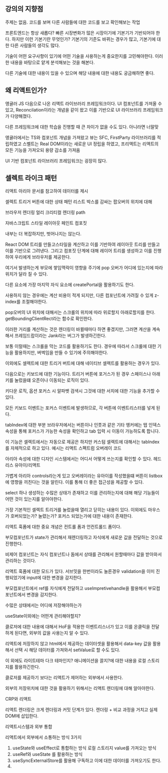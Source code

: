 ## 강의의 지향점
주제는 없음. 코드를 보며 다른 사람들에 대한 코드를 보고 확인해보는 작업


프론트엔드는 항상 새롭다?
빠른 시장변화가 많은 시장이기에 기본기가 기반되어야 한다.
하지만 이런 기본기란 무엇인가? 기본기의 기준도 바뀌는 경우가 많고, 기본기에 대한 다른 사람들의 생각도 많다.

기술이 어떤 요구사항이 있기에 어떤 기술을 사용하는게 중요한지를 고민해야한다.
이러한 내용을 바탕으로 얕게 분석해보는 것을 해본다.

다른 기술에 대한 내용이 있을 수 있으며 해당 내용에 대한 내용도 궁금해하면 좋다.

## 왜 리액트인가?
앵귤러 JS 다음으로 나온 리액트 라이브러리 프레임워크이다.
UI 컴포넌트를 가져올 수 있고, Reconcilation이라는 개념을 같이 왔고
이를 기반으로 UI 라이브러리 프레임워크가 다양해졌다.

다른 프레임워크에 대한 학습을 진행할 때 큰 차이가 없을 수도 있다. 아니라면 너말맞

앵귤러에서는 TS와 컴포넌트 개념을 가져왔고
뷰는 SFC, FirstParty 라이브러리를 적립하였고
스벨트는 Real DOM이라는 새로운 UI 정립을 하였고,
프리액트는 리액트의 모든 기능을 가져오되 용량 감소를 가져옴

UI 기반 컴포넌트 라이브러리 프레임워크는 굉장히 많다.


## 셀렉트 라이크 패턴
리액트 아리아 문서를 참고하여 데이터를 제시

셀렉트 트리거 버튼에 대한 상태 패턴
리스트 박스를 감싸는 팝오버의 위치에 대해 

브라우저 렌더링 얼리
크리티컬 렌더링 path

자바스크립트 스타일 레이아웃 페인트 컴포짓

내부는 더 복잡하지만, 벗어나지는 않는다.

React DOM 트리를 만들고스타일을 계산하고 이를 기반하여 레이아웃 트리를 만들고 이를 기반으로 그려낸다.
그리고 컴포짓 단계에 대해 레이어 트리를 생성하고 이를 진행하여 우리에게 브라우저를 제공한다.

여기서 발생하는게 부모에 쌓임맥락이 영향을 주기에 pop 오버가 어디에 있는지에 따라 위치가 달라 질 수 있다.

다른 요소에 가장 마지막 자식 요소에 createPortal을 활용하기도 한다.

사용하지 않는 경우에는 계산 비용이 적게 되지만, 다른 컴포넌트에 가려질 수 있게 z-index를 조절해야한다.

pop오버의 UI 위치에 대해서는 스크롤의 위치에 따라 위로할지 아래로할지를 한다. getBoundingClientRect라는 함수로 확인한다.

이러한 거리를 계산하는 것은 렌더링이 바뀔때마다 하면 좋겠지만, 그러면 계산을 계속해서 프레임드랍이라는 Jank라는 버그가 발생하긴한다.

보통 이럴때는 스크롤을 막는 코드를 활용하기도 한다.
경우에 따라서 스크롤에 대한 기능을 활용하지만, 버벅임을 만들 수 있기에 주의해야한다.

이외에도 셀렉트에 대한 트리거 버트에 대해 네이티브 셀렉트를 활용하는 경우가 있다.

다음으로는 키보드에 대한 기능이다.
트리거 버튼에 포거스가 된 경우
스페이스나 아래키를 눌렀을떄 오픈이나 이동되는 로직이 있다.

키다운 로직, 옵션 포커스 시 알파벳 검색시 그것에 대한 서치에 대한 기능을 추가할 수 있다.

모든 키보드 이벤트는 포커스 이벤트에 발생하므로, 각 버튼에 이벤트리스터를 넣게 된다.

tabIndex에 대한 부분
브라우저에서는 버튼이나 인풋과 같은 기타 엥커에는 탭 인덱스 속성을 통해 포커스가 가능한 속성을 확인하고 tab 입력 시 이동이 가능하도록 합니다.

이 기능은 셀렉트에서는 자동으로 제공은 하지만 커스텀 셀렉트에 대해서는 tabIndex를 자체적으로 하고 있다.
예시는 리액트 스펙트럼 오버레이 코드

아리아 속성에 대한 디자인 시스템에서는 어디서 어떻게 쓰는지를 확인할 수 있다.
헤드리스 유아이/리액트

가볍게 아리아 controls라는게 있고 오버레이라는 유아이를 작성했을떄 버튼이 listbox에 영향을 끼친다는 것을 알린다. 이를 통해 더 좋은 접근성을 제공할 수 있다.

select 하나 생성하는 수많은 상태가 존재하고 이를 관리하는지에 대해 해당 기능들이 어떤 것이 있는지를 알아야한다.

가장 기본적인 셀렉트 트리거를 눌렀을때 열리고 닫히는 내용이 있다.
이외에도 마우스가 호버되었는가? 눌렸는가? 포커스 되었는가에 대한 내용이 존재한다.

리액트 훅폼에 대한 중요 개념은 컨트롤 폼과 언컨트롤드 폼이다.

부모컴포넌트가 state가 관리해서 재렌더링하고 자식에게 새로운 값을 전달하는 것으로 진행한다.

비제어 컴포넌트는 자식 컴포넌트나 돔에서 상태를 관리해서 원할때마다 값을 받아와서 관리하는 것이다.

리액트 훅폼에 대한 모드가 있다.
서브밋을 한번이라도 눌른경우 validation을 이미 진행되었기에 input에 대한 변경을 감지한다.


부모컴포넌트에서 ref를 자식에게 전달하고 useImpretivehandle을 활용해서 부모컴포넌트에서 변경을 감지한다.


수많은 상태에서는 어디에 저장해야하는가

useState이외에는 어떤게 관리해야할지?

클로저에 대한 내용에 대해서
HoF을 적용한 이벤트리스너가 있고 이를 온클릭을 전달하게 된다면, 외부의 값을 사용는지 알 수 있다.

리액트에 저장하지 않고 html에서 제공하는 데이터셋을 활용해서 data-key 값을 활용해서 선택 시 해당 데이터를 가져와서 setValue로 할 수도 있다.

이 외에도 라이트테마 다크 테마인지? 애니메이션을 끌지?에 대한 내용을 로컬 스토리지를 활용하긴한다.

클로저를 제공하기 보다는 리액트가 제어하는 외부에서 사용한다.

외부의 저장위치에 대한 것을 활용하기 위해서는 리액트 렌더링에 대해 알아야한다.

CRP와 리액트

리액트 렌더링은 크게 렌더링과 커밋 단계가 있다.
렌더링 + 비교 과정을 거치고
실제 DOM에 삽입한다.

리액트시스템과 외부 통합

리액트에서 외부에서 소통하는 방식 3가지
1. useState와 useEffect로 통합하는 방식 
	로컬 스토리지 value를 가져오는 방식
2. useRef와 useState 를 활용하는 방식
3. useSyncExternalStore를 활용해 구독하고 이에 대한 데이터를 가져오기도 한다.
4. 











